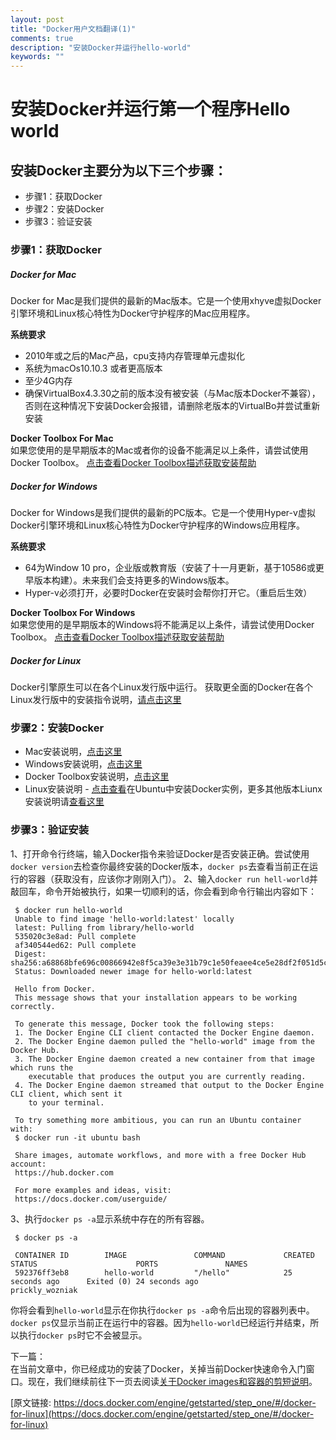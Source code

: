 ```yaml
---
layout: post
title: "Docker用户文档翻译(1)"
comments: true
description: "安装Docker并运行hello-world"
keywords: ""
---
```


# 安装Docker并运行第一个程序Hello world

## 安装Docker主要分为以下三个步骤：
* 步骤1：获取Docker
* 步骤2：安装Docker
* 步骤3：验证安装

### 步骤1：获取Docker

##### Docker for Mac
Docker for Mac是我们提供的最新的Mac版本。它是一个使用xhyve虚拟Docker引擎环境和Linux核心特性为Docker守护程序的Mac应用程序。

**系统要求** <br>

* 2010年或之后的Mac产品，cpu支持内存管理单元虚拟化
* 系统为macOs10.10.3 或者更高版本
* 至少4G内存
* 确保VirtualBox4.3.30之前的版本没有被安装（与Mac版本Docker不兼容），否则在这种情况下安装Docker会报错，请删除老版本的VirtualBo并尝试重新安装

**Docker Toolbox For Mac** <br>
如果您使用的是早期版本的Mac或者你的设备不能满足以上条件，请尝试使用Docker Toolbox。
[点击查看Docker Toolbox描述获取安装帮助](https://docs.docker.com/toolbox/overview/)

##### Docker for Windows
Docker for Windows是我们提供的最新的PC版本。它是一个使用Hyper-v虚拟Docker引擎环境和Linux核心特性为Docker守护程序的Windows应用程序。

**系统要求** <br>

* 64为Window 10 pro，企业版或教育版（安装了十一月更新，基于10586或更早版本构建）。未来我们会支持更多的Windows版本。
* Hyper-v必须打开，必要时Docker在安装时会帮你打开它。（重启后生效）

**Docker Toolbox For Windows** <br>
如果您使用的是早期版本的Windows将不能满足以上条件，请尝试使用Docker Toolbox。
[点击查看Docker Toolbox描述获取安装帮助](https://docs.docker.com/toolbox/overview/)

##### Docker for Linux
Docker引擎原生可以在各个Linux发行版中运行。
获取更全面的Docker在各个Linux发行版中的安装指令说明，[请点击这里](https://docs.docker.com/engine/installation/)

### 步骤2：安装Docker
* Mac安装说明，[点击这里](https://docs.docker.com/docker-for-mac/)
* Windows安装说明，[点击这里](https://docs.docker.com/docker-for-windows/)
* Docker Toolbox安装说明，[点击这里](https://docs.docker.com/toolbox/overview/)
* Linux安装说明 - [点击查看](https://docs.docker.com/engine/getstarted/linux_install_help/)在Ubuntu中安装Docker实例，更多其他版本Liunx安装说明请[查看这里](https://docs.docker.com/engine/installation/)

### 步骤3：验证安装
1、打开命令行终端，输入Docker指令来验证Docker是否安装正确。尝试使用`docker version`去检查你最终安装的Docker版本，`docker ps`去查看当前正在运行的容器（获取没有，应该你才刚刚入门）。
2、输入`docker run hell-world`并敲回车，命令开始被执行，如果一切顺利的话，你会看到命令行输出内容如下：

```
 $ docker run hello-world
 Unable to find image 'hello-world:latest' locally
 latest: Pulling from library/hello-world
 535020c3e8ad: Pull complete
 af340544ed62: Pull complete
 Digest: sha256:a68868bfe696c00866942e8f5ca39e3e31b79c1e50feaee4ce5e28df2f051d5c
 Status: Downloaded newer image for hello-world:latest

 Hello from Docker.
 This message shows that your installation appears to be working correctly.

 To generate this message, Docker took the following steps:
 1. The Docker Engine CLI client contacted the Docker Engine daemon.
 2. The Docker Engine daemon pulled the "hello-world" image from the Docker Hub.
 3. The Docker Engine daemon created a new container from that image which runs the
    executable that produces the output you are currently reading.
 4. The Docker Engine daemon streamed that output to the Docker Engine CLI client, which sent it
    to your terminal.

 To try something more ambitious, you can run an Ubuntu container with:
 $ docker run -it ubuntu bash

 Share images, automate workflows, and more with a free Docker Hub account:
 https://hub.docker.com

 For more examples and ideas, visit:
 https://docs.docker.com/userguide/
```
3、执行`docker ps -a`显示系统中存在的所有容器。

```
 $ docker ps -a

 CONTAINER ID        IMAGE               COMMAND             CREATED             STATUS                      PORTS               NAMES
 592376ff3eb8        hello-world         "/hello"            25 seconds ago      Exited (0) 24 seconds ago                       prickly_wozniak
```
你将会看到`hello-world`显示在你执行`docker ps -a`命令后出现的容器列表中。
`docker ps`仅显示当前正在运行中的容器。因为`hello-world`已经运行并结束，所以执行`docker ps`时它不会被显示。

下一篇：<br>
在当前文章中，你已经成功的安装了Docker，关掉当前Docker快速命令入门窗口。现在，我们继续前往下一页去阅读[关于Docker images和容器的剪短说明](https://docs.docker.com/engine/getstarted/step_two/)。

[原文链接: https://docs.docker.com/engine/getstarted/step_one/#/docker-for-linux](https://docs.docker.com/engine/getstarted/step_one/#/docker-for-linux)